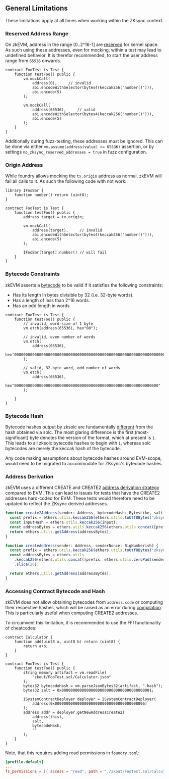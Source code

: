 ## General Limitations

These limitations apply at all times when working within the ZKsync context.

### Reserved Address Range

On zkEVM, address in the range [0..2^16-1] are [reserved](https://docs.zksync.io/zk-stack/components/zksync-evm/bootloader#system-contracts) for kernel space. As such using these addresses, even for mocking, within a test may lead to undefined behavior.
It is therefor recommended, to start the user address range from `65536` onwards.

```solidity
contract FooTest is Test {
    function testFoo() public {
        vm.mockCall(
            address(0),     // invalid
            abi.encodeWithSelector(bytes4(keccak256("number()"))),
            abi.encode(5)
        );

        vm.mockCall(
            address(65536),     // valid
            abi.encodeWithSelector(bytes4(keccak256("number()"))),
            abi.encode(5)
        );
    }
}
```

Additionally during fuzz-testing, these addresses must be ignored. This can be done via either `vm.assume(address(value) >= 65536)` assertion, or by settings `no_zksync_reserved_addresses = true` in fuzz configuration.


### Origin Address

While foundry allows mocking the `tx.origin` address as normal, zkEVM will fail all calls to it. As such the following code with not work:


```solidity
library IFooBar {
    function number() return (uint8);
}

contract FooTest is Test {
    function testFoo() public {
        address target = tx.origin;

        vm.mockCall(
            address(target),     // invalid
            abi.encodeWithSelector(bytes4(keccak256("number()"))),
            abi.encode(5)
        );

        IFooBar(target).number() // will fail
    }
}
```


### Bytecode Constraints

zkEVM asserts a [bytecode](https://docs.zksync.io/zk-stack/components/zksync-evm/bootloader#bytecode-validity) to be valid if it satisfies the following constraints:

* Has its length in bytes divisible by 32 (i.e. 32-byte words).
* Has a length of less than 2^16 words.
* Has an odd length in words.

```solidity
contract FooTest is Test {
    function testFoo() public {
        // invalid, word-size of 1 byte
        vm.etch(address(65536), hex"00");

        // invalid, even number of words
        vm.etch(
            address(65536), 
            hex"00000000000000000000000000000000000000000000000000000000000000000000000000000000000000000000000000000000000000000000000000000000"
        );

        // valid, 32-byte word, odd number of words
        vm.etch(
            address(65536), 
            hex"0000000000000000000000000000000000000000000000000000000000000000"
        );

    }
}
```

### Bytecode Hash

Bytecode hashes output by zksolc are fundamentally [different](https://docs.zksync.io/zk-stack/components/zksync-evm/bootloader#bytecode-hashes) from the hash obtained via solc. The most glaring difference is the first (most-significant) byte denotes the version of the format, which at present is `1`. This leads to all zksolc bytecode hashes to begin with `1`, whereas solc bytecodes are merely the keccak hash of the bytecode.

Any code making assumptions about bytecode hashes around EVM-scope, would need to be migrated to accommodate for ZKsync's bytecode hashes.

### Address Derivation

zkEVM uses a different CREATE and CREATE2 [address derivation strategy](https://docs.zksync.io/build/developer-reference/ethereum-differences/evm-instructions#address-derivation) compared to EVM. This can lead to issues for tests that have the CREATE2 addresses hard-coded for EVM. These tests would therefore need to be updated to reflect the ZKsync derived addresses.

```javascript
function create2Address(sender: Address, bytecodeHash: BytesLike, salt: BytesLike, input: BytesLike) {
  const prefix = ethers.utils.keccak256(ethers.utils.toUtf8Bytes("zksyncCreate2"));
  const inputHash = ethers.utils.keccak256(input);
  const addressBytes = ethers.utils.keccak256(ethers.utils.concat([prefix, ethers.utils.zeroPad(sender, 32), salt, bytecodeHash, inputHash])).slice(26);
  return ethers.utils.getAddress(addressBytes);
}

function createAddress(sender: Address, senderNonce: BigNumberish) {
  const prefix = ethers.utils.keccak256(ethers.utils.toUtf8Bytes("zksyncCreate"));
  const addressBytes = ethers.utils
    .keccak256(ethers.utils.concat([prefix, ethers.utils.zeroPad(sender, 32), ethers.utils.zeroPad(ethers.utils.hexlify(senderNonce), 32)]))
    .slice(26);

  return ethers.utils.getAddress(addressBytes);
}
```

### Accessing Contract Bytecode and Hash

zkEVM does not allow obtaining bytecodes from `address.code` or computing their respective hashes, which will be raised as an error during [compilation](./compilation.md#contract-bytecode-access). This is particularly useful when computing CREATE2 addresses.

To circumvent this limitation, it is recommended to use the FFI functionality of cheatcodes: 

```solidity
contract Calculator {
    function add(uint8 a, uint8 b) return (uint8) {
        return a+b;
    }
}

contract FooTest is Test {
    function testFoo() public {
        string memory artifact = vm.readFile(
            "zkout/FooTest.sol/Calculator.json"
        );
        bytes32 bytecodeHash = vm.parseJsonBytes32(artifact, ".hash");
        bytes32 salt = 0x0000000000000000000000000000000000000001;
        
        ISystemContractDeployer deployer = ISystemContractDeployer(
            address(0x0000000000000000000000000000000000008006)
        );
        address addr = deployer.getNewAddressCreate2(
            address(this),
            salt,
            bytecodeHash,
            ""
        );
    }
}
```

Note, that this requires adding read permissions in `foundry.toml`:

```toml
[profile.default]
...
fs_permissions = [{ access = "read", path = "./zkout/FooTest.sol/Calculator.json"}]
```